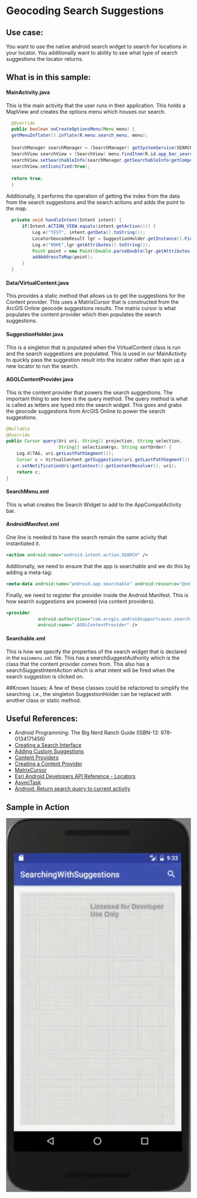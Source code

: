 # Geocoding Search Suggestions

## Use case:
You want to use the native android search widget to search for locations in your locator.  You additionally want to ability to see what type of search suggestions the locator returns.

## What is in this sample:
#### MainActivity.java
This is the main activity that the user runs in their application.  This holds a MapView and creates the options menu which houses our search.

```java
  @Override
  public boolean onCreateOptionsMenu(Menu menu) {
  getMenuInflater().inflate(R.menu.search_menu, menu);

  SearchManager searchManager = (SearchManager) getSystemService(SEARCH_SERVICE);
  SearchView searchView = (SearchView) menu.findItem(R.id.app_bar_search).getActionView();
  searchView.setSearchableInfo(searchManager.getSearchableInfo(getComponentName()));
  searchView.setIconified(true);

  return true;
  }
```

Additionally, it performs the operation of getting the index from the data from the search suggestions and the search actions and adds the point to the map.

```java
  private void handleIntent(Intent intent) {
      if(Intent.ACTION_VIEW.equals(intent.getAction())) {
          Log.e("TEST", intent.getData().toString());
          LocatorGeocodeResult lgr = SuggestionHolder.getInstance().FindFeatureFromSearch(Integer.parseInt(String.valueOf(intent.getData())));
          Log.e("NOHE",lgr.getAttributes().toString());
          Point point = new Point(Double.parseDouble(lgr.getAttributes().get("DisplayX")), Double.parseDouble(lgr.getAttributes().get("DisplayY")));
          addAddressToMap(point);
      }
  }
```

#### Data/VirtualContent.java
This provides a static method that allows us to get the suggestions for the Content provider.  This uses a MatrixCursor that is constructed from the ArcGIS Online geocode suggestions results.  The matrix cursor is what populates the content provider which then populates the search suggestions.

#### SuggestionHolder.java
This is a singleton that is populated when the VirtualContent class is run and the search suggestions are populated.  This is used in our MainActivity to quickly pass the suggestion result into the locator rather than spin up a new locator to run the search.

#### AGOLContentProvider.java
This is the content provider that powers the search suggestions.  The important thing to see here is the query method.  The query method is what is called as letters are typed into the search widget.  This goes and grabs the geocode suggestions from ArcGIS Online to power the search suggestions.

```java
@Nullable
@Override
public Cursor query(Uri uri, String[] projection, String selection,
                    String[] selectionArgs, String sortOrder) {
    Log.d(TAG, uri.getLastPathSegment());
    Cursor c = VirtualContent.getSuggestions(uri.getLastPathSegment());
    c.setNotificationUri(getContext().getContentResolver(), uri);
    return c;
}
```

#### SearchMenu.xml
This is what creates the Search Widget to add to the AppCompatActivity bar.

#### AndroidManifest.xml

One line is needed to have the search remain the same acivity that instantiated it.

```xml
<action android:name="android.intent.action.SEARCH" />
```

Additionally, we need to ensure that the app is searchable and we do this by adding a meta-tag:

```xml
<meta-data android:name="android.app.searchable" android:resource="@xml/searchable" />
```

Finally, we need to register the provider inside the Android Manifest.  This is how search suggestions are powered (via content providers).

```xml
<provider
            android:authorities="com.arcgis.androidsupportcases.searchingwithsuggestions.agolcontentprovider"
            android:name=".AGOLContentProvider" />
```

#### Searchable.xml
This is how we specify the properties of the search widget that is declared in the ```mainmenu.xml``` file.  This has a searchSuggestAuthority which is the class that the content provider comes from.  This also has a searchSuggestIntentAction which is what intent will be fired when the search suggestion is clicked on.

##Known Issues:
A few of these classes could be refactored to simplify the searching.  i.e., the singleton SuggestionHolder can be replaced with another class or static method.

## Useful References:

* Android Programming: The Big Nerd Ranch Guide (ISBN-13: 978-0134171456)
* [Creating a Search Interface](https://developer.android.com/guide/topics/search/search-dialog.html)
* [Adding Custom Suggestions](https://developer.android.com/guide/topics/search/adding-custom-suggestions.html)
* [Content Providers](https://developer.android.com/guide/topics/providers/content-providers.html)
* [Creating a Content Provider](https://developer.android.com/guide/topics/providers/content-provider-creating.html)
* [MatrixCursor](https://developer.android.com/reference/android/database/MatrixCursor.html)
* [Esri Android Developers API Reference - Locators](https://developers.arcgis.com/android/api-reference/reference/com/esri/core/tasks/geocode/Locator.html)
* [AsyncTask](https://developer.android.com/reference/android/os/AsyncTask.html)
* [Android: Return search query to current activity](http://stackoverflow.com/questions/5094222/android-return-search-query-to-current-activity)

## Sample in Action
![alt text](../../repository-images/searchSuggestion.gif "Finished App Via Android")
